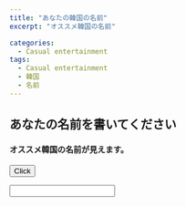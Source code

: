 ```yaml
---
title: "あなたの韓国の名前"
excerpt: "オススメ韓国の名前"

categories:
  - Casual entertainment
tags:
  - Casual entertainment
  - 韓国
  - 名前
---
```


## あなたの名前を書いてください
#### オススメ韓国の名前が見えます。
<button onclick="window.location.href='https://www.naver.com';">Click</button>

<input type="text" id="name" name="name"/> 

<script type="text/javascript">
    var apiUrl = 'https://jsonplaceholder.typicode.com/users/1/';
    fetch(apiUrl).then(response => {
      return response.json();
    }).then(data => {
      // Work with JSON data here
      document.getElementById('test_api').innerHTML = data
      console.log(data);
    }).catch(err => {
      // Do something for an error here
    });



</script>

<div id='test_api'> </div>